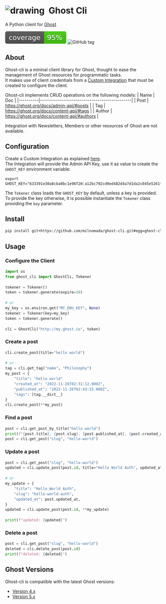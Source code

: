 #  <img src="https://d33wubrfki0l68.cloudfront.net/9a4849ff454e5eaa1b2f5ff885049b494f4f739a/5a3b4/assets/images/tool-icons/ghost.png" alt="drawing" align="top" height="35px"/> &nbsp;Ghost Cli



A Python client for [Ghost](https://ghost.org/docs/)

![Cov](./assets/cov.svg)
![GitHub tag](https://img.shields.io/github/v/tag/milnomada/ghost-cli)

## About

Ghost-cli is a mininal client library for Ghost, thought to ease the management of Ghost resources for programmatic tasks.  
It makes use of client credentials from a [Custom Integration](https://ghost.org/integrations/custom-integrations/) that must be created to configure the client.

Ghost-cli implements CRUD operations on the following models:
| Name     | Doc                                          |
|----------|----------------------------------------------|
| Post     | https://ghost.org/docs/admin-api/#posts      |
| Tag      | https://ghost.org/docs/content-api/#tags     |
| Author   | https://ghost.org/docs/content-api/#authors  |

Integration with Newsletters, Members or other resources of Ghost are not available.


## Configuration

Create a Custom Integration as explained [here](https://ghost.org/docs/admin-api/#token-authentication).  
The Integration will provide the Admin API Key, use it as value to create the `GHOST_KEY` environment variable:
```
export GHOST_KEY="633391e30a8cba0bc1e96f20:a12bc792cd9ed482d4a7d1da2c045e5261feae2117fab4d8dad0d93f7e34bc82"
```

The `Tokener` class loads the `GHOST_KEY` by default, unless a key is provided. 
To provide the key otherwise, it is possible instantiate the `Tokener` class providing the `key` parameter.

## Install

```bash
pip install git+https://github.com/milnomada/ghost-cli.git#egg=ghost-cli
```

## Usage


### Configure the Client
```python
import os
from ghost_cli import GhostCli, Tokener

tokener = Tokener()
token = tokener.generate(expire=30)

# or
my_key = os.environ.get("MY_ENV_KEY", None)
tokener = Tokener(key=my_key)
token = tokener.generate()

cli = GhostCli("http://my.ghost.io", token)
```

### Create a post
```python
cli.create_post(title="hello world")

# or
tag = cli.get_tag("name", "Philosophy")
my_post = {
    "title": "hello world"
    "created_at": "2022-11-26T02:31:12.000Z",
    "published_at": "2022-11-26T02:43:15.000Z",
    "tags": [tag.__dict__]
}
cli.create_post(**my_post)
```

### Find a post
```python
post = cli.get_post_by_title("hello world")
print(f"{post.title}, {post.slug}, {post.published_at}, {post.created_at}")
post = cli.get_post("slug", "hello-world")
```

### Update a post
```python
post = cli.get_post("slug", "hello-world")
updated = cli.update_post(post.id, title="Hello World Auth", updated_at=post.updated_at)

# or
my_update = {
    "title": "Hello World Auth",
    "slug": "hello-world-auth",
    "updated_at": post.updated_at,
}
updated = cli.update_post(post.id, **my_update)

print(f"updated: {updated}")
```

### Delete a post
```python
post = cli.get_post("slug", "hello-world")
deleted = cli.delete_post(post.id)
print(f"deleted: {deleted}")
```

## Ghost Versions

Ghost-cli is compatible with the latest Ghost versions:
- [Version 4.x](https://github.com/TryGhost/Ghost/releases)
- [Version 5.x](https://github.com/TryGhost/Ghost/releases)
